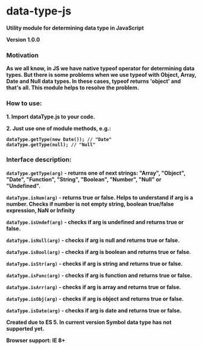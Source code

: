 # data-type-js
<p><strong>Utility module for determining data type in JavaScript<strong><p>
<p>Version 1.0.0<p>

<h3>Motivation</h3>
<p>As we all know, in JS we have native typeof operator for determining data types. But there is some problems when we use typeof 
with Object, Array, Date and Null data types. In these cases, typeof returns 'object' and that's all.
This module helps to resolve the problem.</p>

<h3>How to use:</h3>
<p>1. Import dataType.js to your code.</p>
<p>2. Just use one of module methods, e.g.:</p>
<code>dataType.getType(new Date()); // "Date"</code>
<br>
<code>dataType.getType(null); // "Null"</code>

<h3>Interface description:</h3>

<p><code>dataType.getType(arg)</code> - returns one of next strings: "Array", "Object", "Date", "Function", "String", "Boolean", "Number", "Null" or "Undefined".</p>

<p><code>dataType.isNum(arg)</code> - returns true or false. Helps to understand if arg is a number. Checks if number is not empty string, boolean true/false expression, NaN or Infinity</p>  

<p><code>dataType.isUndef(arg)</code> - checks if arg is undefined and returns true or false.</p> 

<p><code>dataType.isNull(arg)</code> - checks if arg is null and returns true or false.</p>
<p><code>dataType.isBool(arg)</code> - checks if arg is boolean and returns true or false.</p>
<p><code>dataType.isStr(arg)</code> - checks if arg is string and returns true or false.</p>
<p><code>dataType.isFunc(arg)</code> - checks if arg is function and returns true or false.</p>
<p><code>dataType.isArr(arg)</code> - checks if arg is array and returns true or false.</p>
<p><code>dataType.isObj(arg)</code> -  checks if arg is object and returns true or false.</p>
<p><code>dataType.isDate(arg)</code> - checks if arg is date and returns true or false.</p>

Created due to ES 5. In current version Symbol data type has not supported yet.

Browser support: IE 8+
